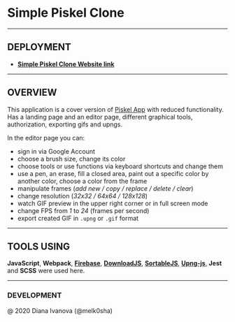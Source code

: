 # Simple Piskel Clone

---

## DEPLOYMENT

- [**Simple Piskel Clone Website link**](https://melk0sha-piskel-clone.firebaseapp.com/ "Simple Piskel Clone")

---

## OVERVIEW

This application is a cover version of [Piskel App](https://www.piskelapp.com/) with reduced functionality. Has a landing page and an editor page, different graphical tools, authorization, exporting gifs and upngs.

In the editor page you can:

- sign in via Google Account
- choose a brush size, change its color
- choose tools or use functions via keyboard shortcuts and change them
- use a pen, an erase, fill a closed area, paint out a specific color by another color, choose a color from the frame
- manipulate frames (_add new / copy / replace / delete / clear_)
- change resolution (_32x32 / 64x64 / 128x128_)
- watch GIF preview in the upper right corner or in full screen mode
- change FPS from _1_ to _24_ (frames per second)
- export created GIF in `.upng` or `.gif` format

---

## TOOLS USING

**JavaScript**, **Webpack**, **[Firebase](https://firebase.google.com/)**, **[DownloadJS](https://www.npmjs.com/package/downloadjs)**, **[SortableJS](https://sortablejs.github.io/Sortable/)**, **[Upng-js](https://www.npmjs.com/package/upng-js)**, **Jest** and **SCSS** were used here.

---

### DEVELOPMENT

@ 2020 Diana Ivanova (@melk0sha)
